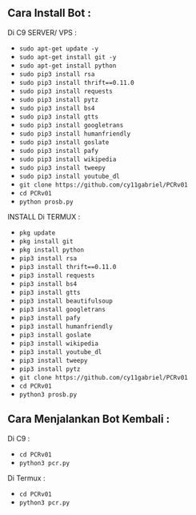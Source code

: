 Cara Install Bot :
------

Di C9 SERVER/ VPS :
- `sudo apt-get update -y`
- `sudo apt-get install git -y`
- `sudo apt-get install python`
- `sudo pip3 install rsa`
- `sudo pip3 install thrift==0.11.0`
- `sudo pip3 install requests`
- `sudo pip3 install pytz`
- `sudo pip3 install bs4`
- `sudo pip3 install gtts`
- `sudo pip3 install googletrans`
- `sudo pip3 install humanfriendly`
- `sudo pip3 install goslate`
- `sudo pip3 install pafy`
- `sudo pip3 install wikipedia`
- `sudo pip3 install tweepy`
- `sudo pip3 install youtube_dl`
- `git clone https://github.com/cy11gabriel/PCRv01`
- `cd PCRv01`
- `python prosb.py`

INSTALL Di TERMUX :
- `pkg update`
- `pkg install git`
- `pkg install python`
- `pip3 install rsa`
- `pip3 install thrift==0.11.0`
- `pip3 install requests`
- `pip3 install bs4`
- `pip3 install gtts`
- `pip3 install beautifulsoup`
- `pip3 install googletrans`
- `pip3 install pafy`
- `pip3 install humanfriendly`
- `pip3 install goslate`
- `pip3 install wikipedia`
- `pip3 install youtube_dl`
- `pip3 install tweepy`
- `pip3 install pytz`
- `git clone https://github.com/cy11gabriel/PCRv01`
- `cd PCRv01`
- `python3 prosb.py`

Cara Menjalankan Bot Kembali :
------
Di C9 :
- `cd PCRv01`
- `python3 pcr.py`

Di Termux :
- `cd PCRv01`
- `python3 pcr.py`
